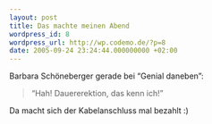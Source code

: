 ```yaml
---
layout: post
title: Das machte meinen Abend
wordpress_id: 8
wordpress_url: http://wp.codemo.de/?p=8
date: 2005-09-24 23:24:44.000000000 +02:00
---
```

Barbara Schöneberger gerade bei &#8220;Genial daneben&#8221;:


> &#8220;Hah! Dauererektion, das kenn ich!&#8221;


Da macht sich der Kabelanschluss mal bezahlt :)
